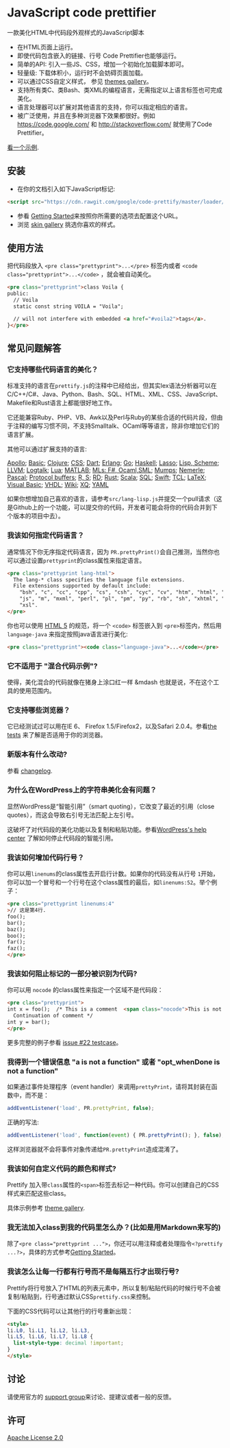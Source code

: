 # JavaScript code prettifier

一款美化HTML中代码段外观样式的JavaScript脚本

* 在HTML页面上运行。
* 即使代码包含嵌入的链接、行号 Code Prettifier也能够运行。
* 简单的API: 引入一些JS、CSS，增加一个初始化加载脚本即可。
* 轻量级: 下载体积小，运行时不会妨碍页面加载。
* 可以通过CSS自定义样式， 参见 [themes gallery][1]。
* 支持所有类C、类Bash、类XML的编程语言，无需指定以上语言标签也可完成美化。
* 语言处理器可以扩展对其他语言的支持，你可以指定相应的语言。
* 被广泛使用，并且在多种浏览器下效果都很好。例如 https://code.google.com/ 和 http://stackoverflow.com/ 就使用了Code Prettifier。

[看一个示例][2].

## 安装

 * 在你的文档引入如下JavaScript标记:
```HTML
<script src="https://cdn.rawgit.com/google/code-prettify/master/loader/run_prettify.js"></script>
```
 * 参看 [Getting Started](https://github.com/google/code-prettify/blob/master/docs/getting_started.md)来按照你所需要的选项去配置这个URL。
 * 浏览 [skin gallery][1] 挑选你喜欢的样式。

## 使用方法

把代码段放入 `<pre class="prettyprint">...</pre>` 标签内或者 `<code class="prettyprint">...</code>` ，就会被自动美化。

```HTML
<pre class="prettyprint">class Voila {
public:
  // Voila
  static const string VOILA = "Voila";

  // will not interfere with embedded <a href="#voila2">tags</a>.
}</pre>
```

## 常见问题解答

### 它支持哪些代码语言的美化？

标准支持的语言在`prettify.js`的注释中已经给出，但其实lex语法分析器可以在C/C++/C#、Java、Python、Bash、SQL、HTML、XML、CSS、JavaScript、 Makefile和Rust语言上都能很好地工作。

它还能兼容Ruby、PHP、VB、Awk以及Perl与Ruby的某些合适的代码片段，但由于注释的编写习惯不同，不支持Smalltalk、OCaml等等语言，除非你增加它们的语言扩展。

其他可以通过扩展支持的语言:

[Apollo](https://github.com/google/code-prettify/blob/master/src/lang-apollo.js);
[Basic](https://github.com/google/code-prettify/blob/master/src/lang-basic.js);
[Clojure](https://github.com/google/code-prettify/blob/master/src/lang-clj.js);
[CSS](https://github.com/google/code-prettify/blob/master/src/lang-css.js);
[Dart](https://github.com/google/code-prettify/blob/master/src/lang-dart.js);
[Erlang](https://github.com/google/code-prettify/blob/master/src/lang-erlang.js);
[Go](https://github.com/google/code-prettify/blob/master/src/lang-go.js);
[Haskell](https://github.com/google/code-prettify/blob/master/src/lang-hs.js);
[Lasso](https://github.com/google/code-prettify/blob/master/src/lang-lasso.js);
[Lisp, Scheme](https://github.com/google/code-prettify/blob/master/src/lang-lisp.js);
[LLVM](https://github.com/google/code-prettify/blob/master/src/lang-llvm.js);
[Logtalk](https://github.com/google/code-prettify/blob/master/src/lang-logtalk.js);
[Lua](https://github.com/google/code-prettify/blob/master/src/lang-lua.js);
[MATLAB](https://github.com/google/code-prettify/blob/master/src/lang-matlab.js);
[MLs: F#, Ocaml,SML](https://github.com/google/code-prettify/blob/master/src/lang-ml.js);
[Mumps](https://github.com/google/code-prettify/blob/master/src/lang-mumps.js);
[Nemerle](https://github.com/google/code-prettify/blob/master/src/lang-n.js);
[Pascal](https://github.com/google/code-prettify/blob/master/src/lang-pascal.js);
[Protocol buffers](https://github.com/google/code-prettify/blob/master/src/lang-proto.js);
[R, S](https://github.com/google/code-prettify/blob/master/src/lang-r.js);
[RD](https://github.com/google/code-prettify/blob/master/src/lang-rd.js);
[Rust](https://github.com/google/code-prettify/blob/master/src/lang-rust.js);
[Scala](https://github.com/google/code-prettify/blob/master/src/lang-scala.js);
[SQL](https://github.com/google/code-prettify/blob/master/src/lang-sql.js);
[Swift](https://github.com/google/code-prettify/blob/master/src/lang-swift.js);
[TCL](https://github.com/google/code-prettify/blob/master/src/lang-tcl.js);
[LaTeX](https://github.com/google/code-prettify/blob/master/src/lang-tex.js);
[Visual Basic](https://github.com/google/code-prettify/blob/master/src/lang-vb.js);
[VHDL](https://github.com/google/code-prettify/blob/master/src/lang-vhdl.js);
[Wiki](https://github.com/google/code-prettify/blob/master/src/lang-wiki.js);
[XQ](https://github.com/google/code-prettify/blob/master/src/lang-xq.js);
[YAML](https://github.com/google/code-prettify/blob/master/src/lang-yaml.js)

如果你想增加自己喜欢的语言，请参考`src/lang-lisp.js`并提交一个pull请求（这是Github上的一个功能，可以提交你的代码，开发者可能会将你的代码合并到下个版本的项目中去）。


### 我该如何指定代码语言？

通常情况下你无序指定代码语言，因为 `PR.prettyPrint()`会自己推测，当然你也可以通过设置`prettyprint`的class属性来指定语言。

```HTML
<pre class="prettyprint lang-html">
  The lang-* class specifies the language file extensions.
  File extensions supported by default include:
    "bsh", "c", "cc", "cpp", "cs", "csh", "cyc", "cv", "htm", "html", "java",
    "js", "m", "mxml", "perl", "pl", "pm", "py", "rb", "sh", "xhtml", "xml",
    "xsl".
</pre>
```

你也可以使用 [HTML 5][3] 的规范，将一个 `<code>` 标签嵌入到 `<pre>`标签内，然后用 `language-java` 来指定按照java语言进行美化:

```HTML
<pre class="prettyprint"><code class="language-java">...</code></pre>
```

### 它不适用于 "混合代码示例"?

使得，美化混合的代码就像在猪身上涂口红一样 &mdash 也就是说，不在这个工具的使用范围内。

### 它支持哪些浏览器？

它已经测试过可以用在IE 6、 Firefox 1.5/Firefox2，以及Safari 2.0.4。参看[the tests][4] 来了解是否适用于你的浏览器。

### 新版本有什么改动?

参看 [changelog](https://github.com/google/code-prettify/blob/master/CHANGES.md).

### 为什么在WordPress上的字符串美化会有问题？

显然WordPress是“智能引用”（smart quoting），它改变了最近的引用（close quotes），而这会导致右引号无法匹配上左引号。

这破坏了对代码段的美化功能以及复制和粘贴功能。参看[WordPress's help center][5] 了解如何停止代码段的智能引用。

### 我该如何增加代码行号？

你可以用`linenums`的class属性去开启行计数。如果你的代码没有从行号 `1`开始，你可以加一个冒号和一个行号在这个class属性的最后，如`linenums:52`。举个例子：

```HTML
<pre class="prettyprint linenums:4"
>// 这是第4行.
foo();
bar();
baz();
boo();
far();
faz();
</pre>
```

### 我该如何阻止标记的一部分被识别为代码?

你可以用 `nocode` 的class属性来指定一个区域不是代码段：

```HTML
<pre class="prettyprint">
int x = foo();  /* This is a comment  <span class="nocode">This is not code</span>
  Continuation of comment */
int y = bar();
</pre>
```

更多完整的例子参看 [issue #22 testcase][6]。

### 我得到一个错误信息 "a is not a function" 或者 "opt_whenDone is not a function"

如果通过事件处理程序（event handler）来调用`prettyPrint`，请将其封装在函数中，而不是：

```JavaScript
addEventListener('load', PR.prettyPrint, false);
```

正确的写法:

```JavaScript
addEventListener('load', function(event) { PR.prettyPrint(); }, false);
```

这样浏览器就不会将事件对象传递给`PR.prettyPrint`造成混淆了。

### 我该如何自定义代码的颜色和样式?

Prettify 加入带`class`属性的`<span>`标签去标记一种代码。你可以创建自己的CSS样式来匹配这些class。

具体示例参考 [theme gallery][1].

### 我无法加入class到我的代码里怎么办？(比如是用Markdown来写的)

除了`<pre class="prettyprint ...">`，你还可以用注释或者处理指令`<?prettify ...?>`，具体的方式参考[Getting Started](https://github.com/google/code-prettify/blob/master/docs/getting_started.md)。

### 我该怎么让每一行都有行号而不是每隔五行才出现行号?

Prettify将行号放入了HTML的列表元素中，所以复制/粘贴代码的时候行号不会被复制/粘贴到，行号通过默认CSS`prettify.css`来控制。

下面的CSS代码可以让其他行的行号重新出现：

```HTML
<style>
li.L0, li.L1, li.L2, li.L3,
li.L5, li.L6, li.L7, li.L8 {
  list-style-type: decimal !important;
}
</style>
```

## 讨论

请使用官方的 [support group][7]来讨论、提建议或者一般的反馈。

## 许可

[Apache License 2.0](https://github.com/google/code-prettify/blob/master/COPYING)


[1]: https://rawgit.com/google/code-prettify/master/styles/index.html
[2]: https://rawgit.com/google/code-prettify/master/examples/quine.html
[3]: http://dev.w3.org/html5/spec-author-view/the-code-element.html#the-code-element
[4]: https://rawgit.com/google/code-prettify/master/tests/prettify_test.html
[5]: http://wordpress.org/support/topic/125038
[6]: https://rawgit.com/google/code-prettify/master/tests/prettify_test.html#issue22
[7]: http://groups.google.com/group/js-code-prettifier
